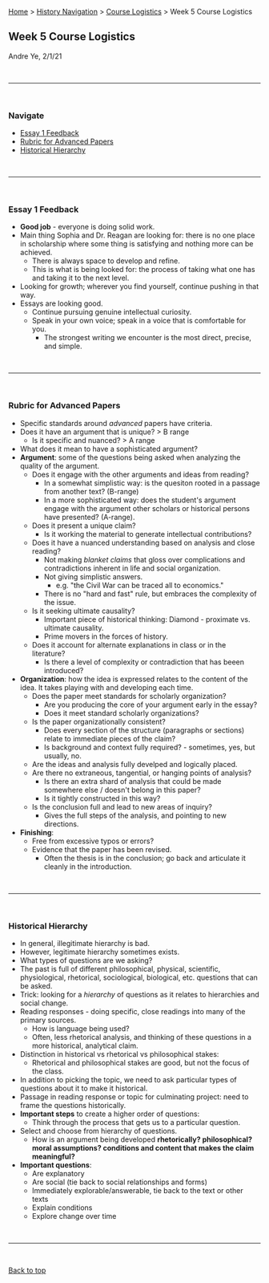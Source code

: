 [Home](https://andre-ye.github.io) > [History Navigation](https://andre-ye.github.io/history/history_navigation) > [Course Logistics](https://andre-ye.github.io/history/history_navigation#course-logistics) > Week 5 Course Logistics

## Week 5 Course Logistics
Andre Ye, 2/1/21

<br>

---

<br>

### Navigate
- [Essay 1 Feedback](#essay-1-feedback)
- [Rubric for Advanced Papers](#rubric-for-advanced-papers)
- [Historical Hierarchy](#historical-hierarchy)

<br>

---

<br>

### Essay 1 Feedback
- **Good job** - everyone is doing solid work.
- Main thing Sophia and Dr. Reagan are looking for: there is no one place in scholarship where some thing is satisfying and nothing more can be achieved.
  - There is always space to develop and refine.
  - This is what is being looked for: the process of taking what one has and taking it to the next level.
- Looking for growth; wherever you find yourself, continue pushing in that way.
- Essays are looking good.
  - Continue pursuing genuine intellectual curiosity.
  - Speak in your own voice; speak in a voice that is comfortable for you.
    - The strongest writing we encounter is the most direct, precise, and simple.

<br>

---

<br>

### Rubric for Advanced Papers
- Specific standards around *advanced* papers have criteria.
- Does it have an argument that is unique? > B range
  - Is it specific and nuanced? > A range
- What does it mean to have a sophisticated argument?
- **Argument**: some of the questions being asked when analyzing the quality of the argument.
  - Does it engage with the other arguments and ideas from reading?
    - In a somewhat simplistic way: is the quesiton rooted in a passage from another text? (B-range)
    - In a more sophisticated way: does the student's argument engage with the argument other scholars or historical persons have presented? (A-range).
  - Does it present a unique claim?
    - Is it working the material to generate intellectual contributions?
  - Does it have a nuanced understanding based on analysis and close reading?
    - Not making *blanket claims* that gloss over complications and contradictions inherent in life and social organization.
    - Not giving simplistic answers.
      - e.g. "the Civil War can be traced all to economics."
    - There is no "hard and fast" rule, but embraces the complexity of the issue.
  - Is it seeking ultimate causality?
    - Important piece of historical thinking: Diamond - proximate vs. ultimate causality.
    - Prime movers in the forces of history.
  - Does it account for alternate explanations in class or in the literature?
    - Is there a level of complexity or contradiction that has beeen introduced?
- **Organization**: how the idea is expressed relates to the content of the idea. It takes playing with and developing each time.
  - Does the paper meet standards for scholarly organization?
    - Are you producing the core of your argument early in the essay?
    - Does it meet standard scholarly organizations?
  - Is the paper organizationally consistent?
    - Does every section of the structure (paragraphs or sections) relate to immediate pieces of the claim?
    - Is background and context fully required? - sometimes, yes, but usually, no.
  - Are the ideas and analysis fully develped and logically placed.
  - Are there no extraneous, tangential, or hanging points of analysis?
    - Is there an extra shard of analysis that could be made somewhere else / doesn't belong in this paper?
    - Is it tightly constructed in this way?
  - Is the conclusion full and lead to new areas of inquiry?
    - Gives the full steps of the analysis, and pointing to new  directions.
- **Finishing**:
  - Free from excessive typos or errors?
  - Evidence that the paper has been revised.
    - Often the thesis is in the conclusion; go back and articulate it cleanly in the introduction.

<br>

---

<br>

### Historical Hierarchy
- In general, illegitimate hierarchy is bad.
- However, legitimate hierarchy sometimes exists.
- What types of questions are we asking?
- The past is full of different philosophical, physical, scientific, physiological, rhetorical, sociological, biological, etc. questions that can be asked.
- Trick: looking for a *hierarchy* of questions as it relates to hierarchies and social change.
- Reading responses - doing specific, close readings into many of the primary sources.
  - How is language being used?
  - Often, less rhetorical analysis, and thinking of these questions in a more historical, analytical claim.
- Distinction in historical vs rhetorical vs philosophical stakes:
  - Rhetorical and philosophical stakes are good, but not the focus of the class.
- In addition to picking the topic, we need to ask particular types of questions about it to make it historical.
- Passage in reading response or topic for culminating project: need to frame the questions historically.
- **Important steps** to create a higher order of questions:
  - Think through the process that gets us to a particular question.
- Select and choose from hierarchy of questions.
  - How is an argument being developed **rhetorically? philosophical? moral assumptions? conditions and content that makes the claim meaningful?**
- **Important questions**:
  - Are explanatory
  - Are social (tie back to social relationships and forms)
  - Immediately explorable/answerable, tie back to the text or other texts
  - Explain conditions
  - Explore change over time


<br>

---

<br>

[Back to top](#)
